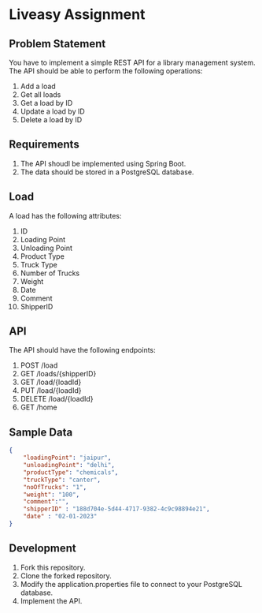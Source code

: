 # Liveasy Assignment

## Problem Statement
You have to implement a simple REST API for a library management system. The API should be able to perform the following operations:
1. Add a load
2. Get all loads
3. Get a load by ID
4. Update a load by ID
5. Delete a load by ID

## Requirements
1. The API shoudl be implemented using Spring Boot.
2. The data should be stored in a PostgreSQL database.

## Load
A load has the following attributes:
1. ID
2. Loading Point
3. Unloading Point
4. Product Type
5. Truck Type
6. Number of Trucks
7. Weight
8. Date
9. Comment
10. ShipperID

## API
The API should have the following endpoints:
1. POST /load
2. GET /loads/{shipperID}
3. GET /load/{loadId}
4. PUT /load/{loadId}
5. DELETE /load/{loadId}
6. GET /home

## Sample Data
```json
{
	"loadingPoint": "jaipur",
	"unloadingPoint": "delhi",
	"productType": "chemicals",
	"truckType": "canter",
	"noOfTrucks": "1",
	"weight": "100",
    "comment":"",
	"shipperID" : "188d704e-5d44-4717-9382-4c9c98894e21",
	"date" : "02-01-2023"
}
```


## Development
1. Fork this repository.
2. Clone the forked repository.
3. Modify the application.properties file to connect to your PostgreSQL database.
4. Implement the API.